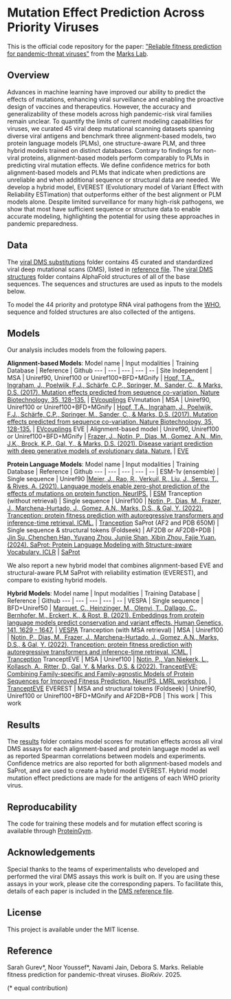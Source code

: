 # Mutation Effect Prediction Across Priority Viruses

This is the official code repository for the paper: ["Reliable fitness prediction for pandemic-threat viruses"](https://openreview.net/pdf?id=DvC6VL7TJK) from the [Marks Lab](https://www.deboramarkslab.com/).

## Overview
Advances in machine learning have improved our ability to predict the effects of mutations, enhancing viral surveillance and enabling the proactive design of vaccines and therapeutics. However, the accuracy and generalizability of these models across high pandemic-risk viral families remain unclear. To quantify the limits of current modeling capabilities for viruses, we curated 45 viral deep mutational scanning datasets spanning diverse viral antigens and benchmark three alignment-based models, two protein language models (PLMs), one structure-aware PLM, and three hybrid models trained on distinct databases. Contrary to findings for non-viral proteins, alignment-based models perform comparably to PLMs in predicting viral mutation effects. We define confidence metrics for both alignment-based models and PLMs that indicate when predictions are unreliable and when additional sequence or structural data are needed. We develop a hybrid model, EVEREST (Evolutionary model of Variant Effect with Reliability ESTimation) that outperforms either of the best alignment or PLM models alone. Despite limited surveillance for many high-risk pathogens, we show that most have sufficient sequence or structure data to enable accurate modeling, highlighting the potential for using these approaches in pandemic preparedness.

## Data
The [viral DMS substitutions](https://github.com/debbiemarkslab/priority-viruses/tree/main/data/viral_dms_substitutions) folder contains 45 curated and standardized viral deep mutational scans (DMS), listed in [reference file](https://github.com/debbiemarkslab/priority-viruses/blob/main/data/reference_files/viral_dms_reference.csv). The [viral DMS structures](https://github.com/debbiemarkslab/priority-viruses/tree/main/data/viral_dms_structures) folder contains AlphaFold structures of all of the base sequences. The sequences and structures are used as inputs to the models below.

To model the 44 priority and prototype RNA viral pathogens from the [WHO](https://cdn.who.int/media/docs/default-source/consultation-rdb/prioritization-pathogens-v6final.pdf?sfvrsn=c98effa7_7&download=true), sequence and folded structures are also collected of the antigens. 

## Models
Our analysis includes models from the following papers.

**Alignment-based Models**:
Model name | Input modalities | Training Database | Reference | Github
--- | --- | --- | --- | -- |
Site Independent | MSA | Uniref90, Uniref100 or Uniref100+BFD+MGnify | [Hopf, T.A., Ingraham, J., Poelwijk, F.J., Schärfe, C.P., Springer, M., Sander, C., & Marks, D.S. (2017). Mutation effects predicted from sequence co-variation. Nature Biotechnology, 35, 128-135.](https://www.nature.com/articles/nbt.3769) | [EVcouplings](https://github.com/debbiemarkslab/EVcouplings)
EVmutation | MSA | Uniref90, Uniref100 or Uniref100+BFD+MGnify | [Hopf, T.A., Ingraham, J., Poelwijk, F.J., Schärfe, C.P., Springer, M., Sander, C., & Marks, D.S. (2017). Mutation effects predicted from sequence co-variation. Nature Biotechnology, 35, 128-135.](https://www.nature.com/articles/nbt.3769) | [EVcouplings](https://github.com/debbiemarkslab/EVcouplings)
EVE | Alignment-based model | Uniref90, Uniref100 or Uniref100+BFD+MGnify | [Frazer, J., Notin, P., Dias, M., Gomez, A.N., Min, J.K., Brock, K.P., Gal, Y., & Marks, D.S. (2021). Disease variant prediction with deep generative models of evolutionary data. Nature.](https://www.nature.com/articles/s41586-021-04043-8) | [EVE](https://github.com/OATML-Markslab/EVE)

**Protein Language Models**:
Model name | Input modalities | Training Database | Reference | Github
--- | --- | --- | --- | -- |
ESM-1v (ensemble) | Single sequence | Uniref90 |[Meier, J., Rao, R., Verkuil, R., Liu, J., Sercu, T., & Rives, A. (2021). Language models enable zero-shot prediction of the effects of mutations on protein function. NeurIPS.](https://proceedings.neurips.cc/paper/2021/hash/f51338d736f95dd42427296047067694-Abstract.html) | [ESM](https://github.com/facebookresearch/esm)
Tranception (without retrieval) | Single sequence | Uniref100 | [Notin, P., Dias, M., Frazer, J., Marchena-Hurtado, J., Gomez, A.N., Marks, D.S., & Gal, Y. (2022). Tranception: protein fitness prediction with autoregressive transformers and inference-time retrieval. ICML.](https://proceedings.mlr.press/v162/notin22a.html) | [Tranception](https://github.com/OATML-Markslab/Tranception)
SaProt (AF2 and PDB 650M) | Single sequence & structural tokens (Foldseek) | AF2DB or AF2DB+PDB | [Jin Su, Chenchen Han, Yuyang Zhou, Junjie Shan, Xibin Zhou, Fajie Yuan. (2024). SaProt: Protein Language Modeling with Structure-aware Vocabulary. ICLR](https://www.biorxiv.org/content/10.1101/2023.10.01.560349v5) | [SaProt](https://github.com/westlake-repl/SaProt)

We also report a new hybrid model that combines alignment-based EVE and structural-aware PLM SaProt with reliability estimation (EVEREST), and compare to existing hybrid models.

**Hybrid Models**:
Model name | Input modalities | Training Database | Reference | Github
--- | --- | --- | --- | -- |
VESPA | Single sequence | BFD+Uniref50 | [Marquet, C., Heinzinger, M., Olenyi, T., Dallago, C., Bernhofer, M., Erckert, K., & Rost, B. (2021). Embeddings from protein language models predict conservation and variant effects. Human Genetics, 141, 1629 - 1647.](https://link.springer.com/article/10.1007/s00439-021-02411-y) | [VESPA](https://github.com/Rostlab/VESPA)
Tranception (with MSA retrieval) | MSA | Uniref100 | [Notin, P., Dias, M., Frazer, J., Marchena-Hurtado, J., Gomez, A.N., Marks, D.S., & Gal, Y. (2022). Tranception: protein fitness prediction with autoregressive transformers and inference-time retrieval. ICML.](https://proceedings.mlr.press/v162/notin22a.html) | [Tranception](https://github.com/OATML-Markslab/Tranception)
TranceptEVE | MSA | Uniref100 | [Notin, P., Van Niekerk, L., Kollasch, A., Ritter, D., Gal, Y. & Marks, D.S. &  (2022). TranceptEVE: Combining Family-specific and Family-agnostic Models of Protein Sequences for Improved Fitness Prediction. NeurIPS, LMRL workshop.](https://www.biorxiv.org/content/10.1101/2022.12.07.519495v1?rss=1) | [TranceptEVE](https://github.com/OATML-Markslab/ProteinGym/blob/main/notebooks/TranceptEVE_example.ipynb)
EVEREST | MSA and structural tokens (Foldseek) | Uniref90, Uniref100 or Uniref100+BFD+MGnify and AF2DB+PDB | This work | This work


## Results
The [results](https://github.com/debbiemarkslab/priority-viruses/blob/main/results/) folder contains model scores for mutation effects across all viral DMS assays for each alignment-based and protein language model as well as reported Spearman correlations between models and experiments. Confidence metrics are also reported for both alignment-based models and SaProt, and are used to create a hybrid model EVEREST. Hybrid model mutation effect predictions are made for the antigens of each WHO priority virus.

## Reproducability
The code for training these models and for mutation effect scoring is available through [ProteinGym](https://github.com/OATML-Markslab/ProteinGym).

## Acknowledgements

Special thanks to the teams of experimentalists who developed and performed the viral DMS assays this work is built on. If you are using these assays in your work, please cite the corresponding papers. To facilitate this, details of each paper is included in the [DMS reference file](https://github.com/debbiemarkslab/priority-viruses/blob/main/data/reference_files/viral_dms_reference.csv).

## License
This project is available under the MIT license. 

## Reference
Sarah Gurev*, Noor Youssef*, Navami Jain, Debora S. Marks. Reliable fitness prediction for pandemic-threat viruses. _BioRxiv_. 2025.

(* equal contribution)
